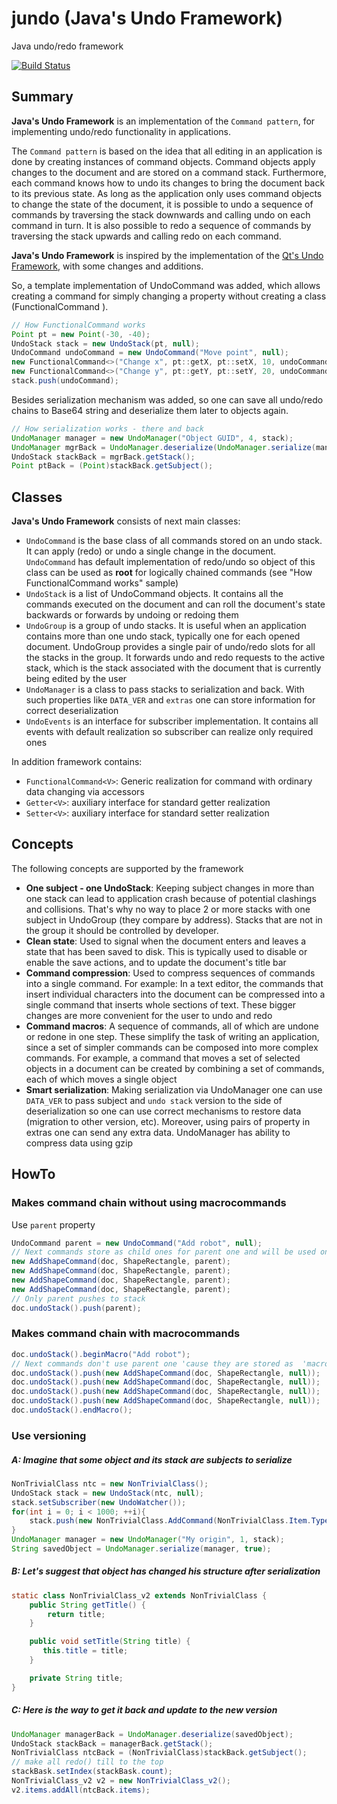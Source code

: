 # jundo (Java's Undo Framework)
Java undo/redo framework

[![Build Status](https://travis-ci.org/ValeriusGC/jundo.svg?branch=master)](https://travis-ci.org/ValeriusGC/jundo)

## Summary

**Java's Undo Framework** is an implementation of the `Command pattern`, for implementing undo/redo functionality in applications.

The `Command pattern` is based on the idea that all editing in an application is done by creating instances of command objects. Command objects apply changes to the document and are stored on a command stack. Furthermore, each command knows how to undo its changes to bring the document back to its previous state. As long as the application only uses command objects to change the state of the document, it is possible to undo a sequence of commands by traversing the stack downwards and calling undo on each command in turn. It is also possible to redo a sequence of commands by traversing the stack upwards and calling redo on each command.

**Java's Undo Framework** is inspired by the implementation of the [Qt's Undo Framework](http://doc.qt.io/qt-5/qundo.html), with some changes and additions. 

So, a template implementation of UndoCommand was added, which allows creating a command for simply changing a property without creating a class (FunctionalCommand <V extends java.io.Serializable>).

 ```java
// How FunctionalCommand works
Point pt = new Point(-30, -40);
UndoStack stack = new UndoStack(pt, null);
UndoCommand undoCommand = new UndoCommand("Move point", null);
new FunctionalCommand<>("Change x", pt::getX, pt::setX, 10, undoCommand);
new FunctionalCommand<>("Change y", pt::getY, pt::setY, 20, undoCommand);
stack.push(undoCommand);
```

Besides serialization mechanism was added, so one can save all undo/redo chains to Base64 string and deserialize them later to objects again.

```java
// How serialization works - there and back
UndoManager manager = new UndoManager("Object GUID", 4, stack);
UndoManager mgrBack = UndoManager.deserialize(UndoManager.serialize(manager, true));
UndoStack stackBack = mgrBack.getStack();
Point ptBack = (Point)stackBack.getSubject();
```

##  Classes

**Java's Undo Framework** consists of next main classes:

- `UndoCommand` is the base class of all commands stored on an undo stack. It can apply (redo) or undo a single change in the document. `UndoCommand` has default implementation of redo/undo so object of this class can be used as **root** for logically chained commands (see "How FunctionalCommand works" sample)
- `UndoStack` is a list of UndoCommand objects. It contains all the commands executed on the document and can roll the document's state backwards or forwards by undoing or redoing them
- `UndoGroup` is a group of undo stacks. It is useful when an application contains more than one undo stack, typically one for each opened document. UndoGroup provides a single pair of undo/redo slots for all the stacks in the group. It forwards undo and redo requests to the active stack, which is the stack associated with the document that is currently being edited by the user
- `UndoManager` is a class to pass stacks to serialization and back. With such properties like `DATA_VER` and `extras` one can store information for correct deserialization
- `UndoEvents` is an interface for subscriber implementation. It contains all events with default realization so subscriber can realize only required ones

In addition framework contains:

- `FunctionalCommand<V>`: Generic realization for command with ordinary data changing via accessors
- `Getter<V>`: auxiliary interface for standard getter realization
- `Setter<V>`: auxiliary interface for standard setter realization

## Concepts

The following concepts are supported by the framework

- **One subject - one UndoStack**: Keeping subject changes in more than one stack can lead to application crash because of potential clashings and collisions. That's why no way to place 2 or more stacks with one subject in UndoGroup (they compare by address). Stacks that are not in the group it should be controlled by developer.
- **Clean state**: Used to signal when the document enters and leaves a state that has been saved to disk. This is typically used to disable or enable the save actions, and to update the document's title bar
- **Command compression**: Used to compress sequences of commands into a single command. For example: In a text editor, the commands that insert individual characters into the document can be compressed into a single command that inserts whole sections of text. These bigger changes are more convenient for the user to undo and redo
- **Command macros**: A sequence of commands, all of which are undone or redone in one step. These simplify the task of writing an application, since a set of simpler commands can be composed into more complex commands. For example, a command that moves a set of selected objects in a document can be created by combining a set of commands, each of which moves a single object
- **Smart serialization**: Making serialization via UndoManager one can use `DATA_VER` to pass subject and `undo stack` version to the side of deserialization so one can use correct mechanisms to restore data (migration to other version, etc). Moreover, using pairs of property in extras one can send any extra data. UndoManager has ability to compress data using gzip

## HowTo

### Makes command chain without using macrocommands

Use `parent` property

```java
UndoCommand parent = new UndoCommand("Add robot", null);
// Next commands store as child ones for parent one and will be used one by one there and back in undo/redo processes.
new AddShapeCommand(doc, ShapeRectangle, parent);
new AddShapeCommand(doc, ShapeRectangle, parent);
new AddShapeCommand(doc, ShapeRectangle, parent);
new AddShapeCommand(doc, ShapeRectangle, parent);
// Only parent pushes to stack
doc.undoStack().push(parent);
```

### Makes command chain with macrocommands

```java
doc.undoStack().beginMacro("Add robot");
// Next commands don't use parent one 'cause they are stored as  'macro' in the stack.
doc.undoStack().push(new AddShapeCommand(doc, ShapeRectangle, null));
doc.undoStack().push(new AddShapeCommand(doc, ShapeRectangle, null));
doc.undoStack().push(new AddShapeCommand(doc, ShapeRectangle, null));
doc.undoStack().push(new AddShapeCommand(doc, ShapeRectangle, null));
doc.undoStack().endMacro();
```

### Use versioning

##### A: Imagine that some object and its stack are subjects to serialize
```java
NonTrivialClass ntc = new NonTrivialClass();
UndoStack stack = new UndoStack(ntc, null);
stack.setSubscriber(new UndoWatcher());
for(int i = 0; i < 1000; ++i){
    stack.push(new NonTrivialClass.AddCommand(NonTrivialClass.Item.Type.CIRCLE, ntc, null));
}
UndoManager manager = new UndoManager("My origin", 1, stack);
String savedObject = UndoManager.serialize(manager, true);
```

##### B: Let's suggest that object has changed his structure after serialization
```java
static class NonTrivialClass_v2 extends NonTrivialClass {
    public String getTitle() {
        return title;
    }

    public void setTitle(String title) {
       this.title = title;
    }

    private String title;
}
```
##### C: Here is the way to get it back and update to the new version
```java
UndoManager managerBack = UndoManager.deserialize(savedObject);
UndoStack stackBack = managerBack.getStack();
NonTrivialClass ntcBack = (NonTrivialClass)stackBack.getSubject();
// make all redo() till to the top
stackBask.setIndex(stackBask.count);
NonTrivialClass_v2 v2 = new NonTrivialClass_v2();
v2.items.addAll(ntcBack.items);
```
